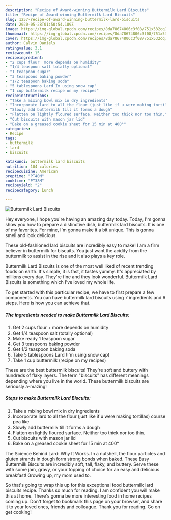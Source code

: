 ```yaml
---
description: "Recipe of Award-winning Buttermilk Lard Biscuits"
title: "Recipe of Award-winning Buttermilk Lard Biscuits"
slug: 1257-recipe-of-award-winning-buttermilk-lard-biscuits
date: 2020-05-28T01:50:54.189Z
image: https://img-global.cpcdn.com/recipes/8da78674806c3f08/751x532cq70/buttermilk-lard-biscuits-recipe-main-photo.jpg
thumbnail: https://img-global.cpcdn.com/recipes/8da78674806c3f08/751x532cq70/buttermilk-lard-biscuits-recipe-main-photo.jpg
cover: https://img-global.cpcdn.com/recipes/8da78674806c3f08/751x532cq70/buttermilk-lard-biscuits-recipe-main-photo.jpg
author: Calvin Daniels
ratingvalue: 3.1
reviewcount: 15
recipeingredient:
- "2 cups flour  more depends on humidity"
- "1/4 teaspoon salt totally optional"
- "1 teaspoon sugar"
- "3 teaspoons baking powder"
- "1/2 teaspoon baking soda"
- "5 tablespoons Lard Im using snow cap"
- "1 cup buttermilk recipe on my recipes"
recipeinstructions:
- "Take a mixing bowl mix in dry ingredients"
- "Incorporate lard to all the flour (just like if u were making tortillas) course pea like"
- "Slowly add buttermilk till it forms a dough"
- "Flatten on lightly floured surface. Neither too thick nor too thin."
- "Cut biscuits with mason jar lid"
- "Bake on a greased cookie sheet for 15 min at 400°"
categories:
- Recipe
tags:
- buttermilk
- lard
- biscuits

katakunci: buttermilk lard biscuits 
nutrition: 104 calories
recipecuisine: American
preptime: "PT40M"
cooktime: "PT38M"
recipeyield: "2"
recipecategory: Lunch

---
```



![Buttermilk Lard Biscuits](https://img-global.cpcdn.com/recipes/8da78674806c3f08/751x532cq70/buttermilk-lard-biscuits-recipe-main-photo.jpg)

Hey everyone, I hope you're having an amazing day today. Today, I'm gonna show you how to prepare a distinctive dish, buttermilk lard biscuits. It is one of my favorites. For mine, I'm gonna make it a bit unique. This is gonna smell and look delicious.

These old-fashioned lard biscuits are incredibly easy to make! I am a firm believer in buttermilk for biscuits. You just want the acidity from the buttermilk to assist in the rise and it also plays a key role.

Buttermilk Lard Biscuits is one of the most well liked of recent trending foods on earth. It's simple, it is fast, it tastes yummy. It's appreciated by millions every day. They're fine and they look wonderful. Buttermilk Lard Biscuits is something which I've loved my whole life.


To get started with this particular recipe, we have to first prepare a few components. You can have buttermilk lard biscuits using 7 ingredients and 6 steps. Here is how you can achieve that.

<!--inarticleads1-->

##### The ingredients needed to make Buttermilk Lard Biscuits:

1. Get 2 cups flour + more depends on humidity
1. Get 1/4 teaspoon salt (totally optional)
1. Make ready 1 teaspoon sugar
1. Get 3 teaspoons baking powder
1. Get 1/2 teaspoon baking soda
1. Take 5 tablespoons Lard (I&#39;m using snow cap)
1. Take 1 cup buttermilk (recipe on my recipes)


These are the best buttermilk biscuits! They&#39;re soft and buttery with hundreds of flaky layers. The term &#34;biscuits&#34; has different meanings depending where you live in the world. These buttermilk biscuits are seriously a-mazing! 

<!--inarticleads2-->

##### Steps to make Buttermilk Lard Biscuits:

1. Take a mixing bowl mix in dry ingredients
1. Incorporate lard to all the flour (just like if u were making tortillas) course pea like
1. Slowly add buttermilk till it forms a dough
1. Flatten on lightly floured surface. Neither too thick nor too thin.
1. Cut biscuits with mason jar lid
1. Bake on a greased cookie sheet for 15 min at 400°


The Science Behind Lard: Why It Works. In a nutshell, the flour particles and gluten strands in dough form strong bonds when baked. These Easy Buttermilk Biscuits are incredibly soft, tall, flaky, and buttery. Serve these with some jam, gravy, or your topping of choice for an easy and delicious breakfast! Growing up, my mom used to. 

So that's going to wrap this up for this exceptional food buttermilk lard biscuits recipe. Thanks so much for reading. I am confident you will make this at home. There's gonna be more interesting food in home recipes coming up. Don't forget to bookmark this page on your browser, and share it to your loved ones, friends and colleague. Thank you for reading. Go on get cooking!
